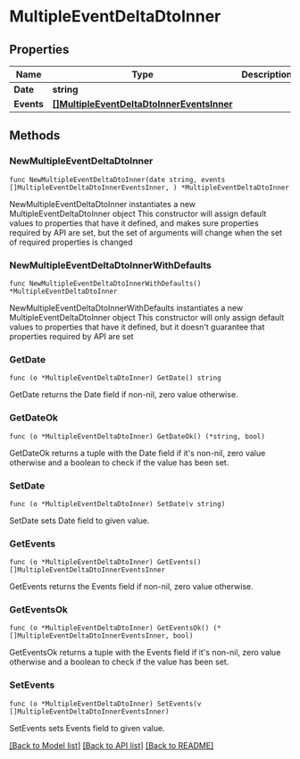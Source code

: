 # MultipleEventDeltaDtoInner

## Properties

Name | Type | Description | Notes
------------ | ------------- | ------------- | -------------
**Date** | **string** |  | 
**Events** | [**[]MultipleEventDeltaDtoInnerEventsInner**](MultipleEventDeltaDtoInnerEventsInner.md) |  | 

## Methods

### NewMultipleEventDeltaDtoInner

`func NewMultipleEventDeltaDtoInner(date string, events []MultipleEventDeltaDtoInnerEventsInner, ) *MultipleEventDeltaDtoInner`

NewMultipleEventDeltaDtoInner instantiates a new MultipleEventDeltaDtoInner object
This constructor will assign default values to properties that have it defined,
and makes sure properties required by API are set, but the set of arguments
will change when the set of required properties is changed

### NewMultipleEventDeltaDtoInnerWithDefaults

`func NewMultipleEventDeltaDtoInnerWithDefaults() *MultipleEventDeltaDtoInner`

NewMultipleEventDeltaDtoInnerWithDefaults instantiates a new MultipleEventDeltaDtoInner object
This constructor will only assign default values to properties that have it defined,
but it doesn't guarantee that properties required by API are set

### GetDate

`func (o *MultipleEventDeltaDtoInner) GetDate() string`

GetDate returns the Date field if non-nil, zero value otherwise.

### GetDateOk

`func (o *MultipleEventDeltaDtoInner) GetDateOk() (*string, bool)`

GetDateOk returns a tuple with the Date field if it's non-nil, zero value otherwise
and a boolean to check if the value has been set.

### SetDate

`func (o *MultipleEventDeltaDtoInner) SetDate(v string)`

SetDate sets Date field to given value.


### GetEvents

`func (o *MultipleEventDeltaDtoInner) GetEvents() []MultipleEventDeltaDtoInnerEventsInner`

GetEvents returns the Events field if non-nil, zero value otherwise.

### GetEventsOk

`func (o *MultipleEventDeltaDtoInner) GetEventsOk() (*[]MultipleEventDeltaDtoInnerEventsInner, bool)`

GetEventsOk returns a tuple with the Events field if it's non-nil, zero value otherwise
and a boolean to check if the value has been set.

### SetEvents

`func (o *MultipleEventDeltaDtoInner) SetEvents(v []MultipleEventDeltaDtoInnerEventsInner)`

SetEvents sets Events field to given value.



[[Back to Model list]](../README.md#documentation-for-models) [[Back to API list]](../README.md#documentation-for-api-endpoints) [[Back to README]](../README.md)


